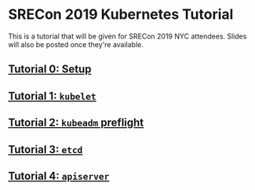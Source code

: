 # SRECon 2019 Kubernetes Tutorial

This is a tutorial that will be given for SRECon 2019 NYC attendees.
Slides will also be posted once they're available.

## [Tutorial 0: Setup](tutorial0)

## [Tutorial 1: `kubelet`](tutorial1.md)

## [Tutorial 2: `kubeadm` preflight](tutorial2.md)

## [Tutorial 3: `etcd`](tutorial3.md)

## [Tutorial 4: `apiserver`](tutorial4.md)
